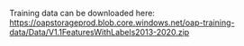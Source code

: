 Training data can be downloaded here:
https://oapstorageprod.blob.core.windows.net/oap-training-data/Data/V1.1FeaturesWithLabels2013-2020.zip

